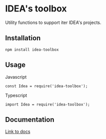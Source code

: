 # IDEA's toolbox
Utility functions to support iter IDEA's projects.

## Installation
`npm install idea-toolbox`

## Usage
Javascript
```
const Idea = require('idea-toolbox');
```
Typescript
```
import Idea = require('idea-toolbox');
```

## Documentation

[Link to docs]()